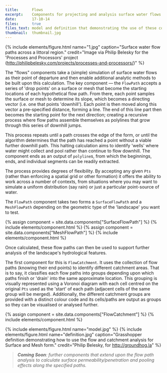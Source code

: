 ```yaml
---
title:      Flows
excerpt:    Components for projecting and analysis surface water flows.
date:       17-10-14
files:      true
files_text: model and definition that demonstrating the use of these components
thumbnail:  thumbnail.jpg
---
```


{% include elements/figure.html name="1.jpg" caption="Surface water flow paths across a littoral region." credit="Image via Philip Belesky for the 'Processes and Processors' project (http://philipbelesky.com/projects/processes-and-processors/)" %}

The "flows" components take a (simple) simulation of surface water flows as their point of departure and then enable additional analytic methods to be built upon this calculation. The key component — the `FlowPath` accepts a series of 'drop points' on a surface or mesh that become the starting locations of each hypothetical flow path. From there, each point samples the surface or mesh to determine its slope, which becomes a directing vector (i.e. one that points 'downhill'). Each point is then moved along this vector a pre-specified distance, forming a line. The end of this line part then becomes the starting point for the next direction; creating a recursive process where flow paths assemble themselves as polylines that grow through this series of downhill jumps.

This process repeats until a path crosses the edge of the form, or until the algorithm determines that the path has reached a point without a viable further downhill path. This halting calculation aims to identify 'wells' where water might collect and pool rather than continue to flow downhill. The component ends as an output of `polyline`s, from which the beginnings, ends, and individual segments can be readily extracted.

The process provides degrees of flexibility. By accepting any given `Pts` (rather than enforcing a spatial grid or other formation) it offers the ability to work across a number of contexts, from situations where you may want to simulate a uniform distribution (say rain) or just a particular point-source of water.

The `FlowPath` component takes two forms a `SurfaceFlowPath` and a `MeshFlowPath` depending on the geometric type of the 'landscape' you want to test.

{% assign component = site.data.components["SurfaceFlowPath"] %}
{% include elements/component.html %}
{% assign component = site.data.components["MeshFlowPath"] %}
{% include elements/component.html %}

Once calculated, these flow paths can then be used to support further analysis of the landscape's hydrological features.

The first component for this is `FlowCatchment`. It uses the collection of flow paths (knowing their end points) to identify different catchment areas. That is to say, it classifies each flow paths into groups depending upon which paths finish or 'drain' into the same approximate location. This grouping is visually represented using a Voronoi diagram with each cell centred on the original `Pts` used as the 'start' of each path (adjacent cells of the same group will be merged). Additionally, the different catchment groups are provided with a distinct colour code and its cells/paths are output as groups so they can be visualised or analysed further.

{% assign component = site.data.components["FlowCatchment"] %}
{% include elements/component.html %}

{% include elements/figure.html name="model.jpg" %}
{% include elements/figure.html name="definition.jpg" caption="Grasshopper definition demonstrating how to use the flow and catchment analysis for Surface and Mesh form." credit="Philip Belesky, for http://groundhog.la" %}

> ***Coming Soon**: further components that extend upon the flow path analysis to calculate surface permeability/penetration and pooling effects along the specified paths.*
